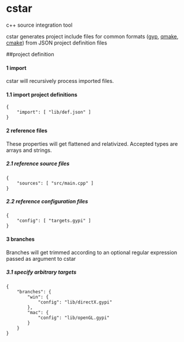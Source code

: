 # cstar
c++ source integration tool

cstar generates project include files for common formats ([gyp](https://gyp.gsrc.io/index.md), [qmake](http://doc.qt.io/qt-4.8/qmake-manual.html), [cmake](https://cmake.org/)) from JSON project
definition files

##project definition

#### 1 import  
cstar will recursively process imported files. 

#### 1.1 import project definitions
```
{
	"import": [ "lib/def.json" ]
}
```

#### 2 reference files
These properties will get flattened and relativized. Accepted types are arrays and strings.

##### 2.1 reference source files
```
{
	"sources": [ "src/main.cpp" ]
}
```

##### 2.2 reference configuration files
```
{
	"config": [ "targets.gypi" ]
}

```

#### 3 branches
Branches will get trimmed according to an optional regular expression passed as argument to cstar

##### 3.1 specify arbitrary targets
```
{
	"branches": {
		"win": {
			"config": "lib/directX.gypi"
		},
		"mac": {
			"config": "lib/openGL.gypi"
		}
	}
}
```


